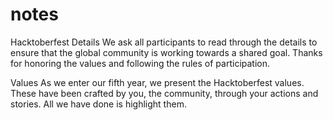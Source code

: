 # notes 
Hacktoberfest Details
We ask all participants to read through the details to ensure that the global community is working towards a shared goal. Thanks for honoring the values and following the rules of participation.

Values
As we enter our fifth year, we present the Hacktoberfest values. These have been crafted by you, the community, through your actions and stories. All we have done is highlight them.
